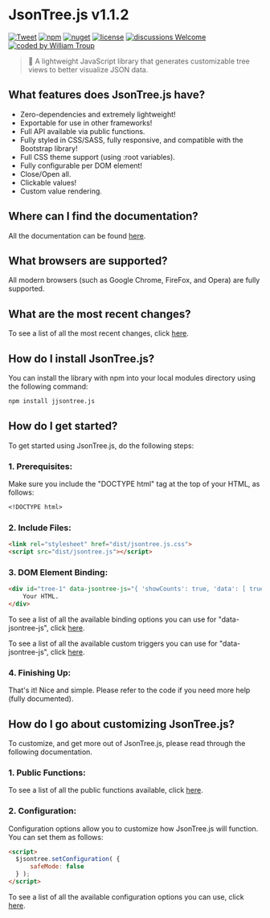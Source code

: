 # JsonTree.js v1.1.2

[![Tweet](https://img.shields.io/twitter/url/http/shields.io.svg?style=social)](https://twitter.com/intent/tweet?text=JsonTree.js%2C%20a%20free%20JavaScript%json%20treeview&url=https://github.com/williamtroup/JsonTree.js&hashtags=javascript,treeview,json)
[![npm](https://img.shields.io/badge/npmjs-v1.1.2-blue)](https://www.npmjs.com/package/jjsontree.js)
[![nuget](https://img.shields.io/badge/nuget-v1.1.2-purple)](https://www.nuget.org/packages/jJsonTree.js/)
[![license](https://img.shields.io/badge/license-MIT-green)](https://github.com/williamtroup/JsonTree.js/blob/main/LICENSE.txt)
[![discussions Welcome](https://img.shields.io/badge/discussions-Welcome-red)](https://github.com/williamtroup/JsonTree.js/discussions)
[![coded by William Troup](https://img.shields.io/badge/coded_by-William_Troup-yellow)](https://william-troup.com/)

> 🔗 A lightweight JavaScript library that generates customizable tree views to better visualize JSON data.


## What features does JsonTree.js have?

- Zero-dependencies and extremely lightweight!
- Exportable for use in other frameworks!
- Full API available via public functions.
- Fully styled in CSS/SASS, fully responsive, and compatible with the Bootstrap library!
- Full CSS theme support (using :root variables).
- Fully configurable per DOM element!
- Close/Open all.
- Clickable values!
- Custom value rendering.


## Where can I find the documentation?

All the documentation can be found [here](https://www.william-troup.com/jsontree-js/documentation/index.html).


## What browsers are supported?

All modern browsers (such as Google Chrome, FireFox, and Opera) are fully supported.


## What are the most recent changes?

To see a list of all the most recent changes, click [here](https://www.william-troup.com/jsontree-js/documentation/recent-changes.html).


## How do I install JsonTree.js?

You can install the library with npm into your local modules directory using the following command:

```markdown
npm install jjsontree.js
```


## How do I get started?

To get started using JsonTree.js, do the following steps:

### 1. Prerequisites:

Make sure you include the "DOCTYPE html" tag at the top of your HTML, as follows:

```markdown
<!DOCTYPE html>
```

### 2. Include Files:

```markdown
<link rel="stylesheet" href="dist/jsontree.js.css">
<script src="dist/jsontree.js"></script>
```

### 3. DOM Element Binding:

```markdown
<div id="tree-1" data-jsontree-js="{ 'showCounts': true, 'data': [ true, false, 5, 10, 'A String' ] }">
    Your HTML.
</div>
```

To see a list of all the available binding options you can use for "data-jsontree-js", click [here](https://www.william-troup.com/jsontree-js/documentation/binding-options.html).

To see a list of all the available custom triggers you can use for "data-jsontree-js", click [here](https://www.william-troup.com/jsontree-js/documentation/binding-options-custom-triggers.html).


### 4. Finishing Up:

That's it! Nice and simple. Please refer to the code if you need more help (fully documented).


## How do I go about customizing JsonTree.js?

To customize, and get more out of JsonTree.js, please read through the following documentation.


### 1. Public Functions:

To see a list of all the public functions available, click [here](https://www.william-troup.com/jsontree-js/documentation/public-functions.html).


### 2. Configuration:

Configuration options allow you to customize how JsonTree.js will function.  You can set them as follows:

```markdown
<script> 
  $jsontree.setConfiguration( {
      safeMode: false
  } );
</script>
```

To see a list of all the available configuration options you can use, click [here](https://www.william-troup.com/jsontree-js/documentation/options.html).